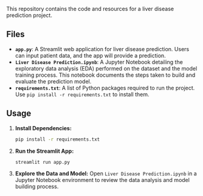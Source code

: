 This repository contains the code and resources for a liver disease prediction project.

## Files

*   **`app.py`**: A Streamlit web application for liver disease prediction.  Users can input patient data, and the app will provide a prediction.
*   **`Liver Disease Prediction.ipynb`**: A Jupyter Notebook detailing the exploratory data analysis (EDA) performed on the dataset and the model training process.  This notebook documents the steps taken to build and evaluate the prediction model.
*   **`requirements.txt`**: A list of Python packages required to run the project. Use `pip install -r requirements.txt` to install them.

## Usage

1.  **Install Dependencies:**
    ```bash
    pip install -r requirements.txt
    ```
2.  **Run the Streamlit App:**
    ```bash
    streamlit run app.py
    ```
3.  **Explore the Data and Model:** Open `Liver Disease Prediction.ipynb` in a Jupyter Notebook environment to review the data analysis and model building process.
